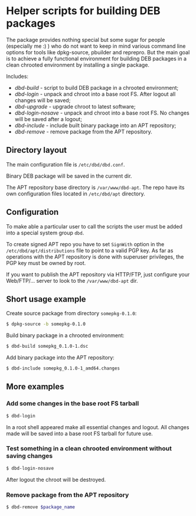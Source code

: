 # Helper scripts for building DEB packages

The package provides nothing special but some sugar for
people (especially me :) ) who do not want to keep in mind
various command line options for tools like dpkg-source,
pbuilder and reprepro. But the main goal is to achieve
a fully functional environment for building DEB packages
in a clean chrooted environment by installing a single
package.

Includes:

* _dbd-build_ - script to build DEB package in a chrooted
 environment;
* _dbd-login_ - unpack and chroot into a base root FS. After
 logout all changes will be saved;
* _dbd-upgrade_ - upgrade chroot to latest software;
* _dbd-login-nosave_ - unpack and chroot into a base root FS.
 No changes will be saved after a logout;
* _dbd-include_ - include built binary package into an APT
 repository;
* _dbd-remove_ - remove package from the APT repository.

## Directory layout

The main configuration file is ```/etc/dbd/dbd.conf```.

Binary DEB package will be saved in the current dir.

The APT repository base directory is ```/var/www/dbd-apt```. The
repo have its own configuration files located in
```/etc/dbd/apt``` directory.

## Configuration

To make able a particular user to call the scripts the user
must be added into a special system group ```dbd```.

To create signed APT repo you have to set ```SignWith``` option
in the ```/etc/dbd/apt/distributions``` file to point to
a valid PGP key. As far as operations with the APT repository is
done with superuser privileges, the PGP key must be owned by root.

If you want to publish the APT repository via HTTP/FTP, just
configure your Web/FTP/... server to look to the ```/var/www/dbd-apt```
dir.

## Short usage example

Create source package from directory ```somepkg-0.1.0```:

```sh
$ dpkg-source -b somepkg-0.1.0
```

Build binary package in a chrooted environment:

```sh
$ dbd-build somepkg_0.1.0-1.dsc
```

Add binary package into the APT repository:

```sh
$ dbd-include somepkg_0.1.0-1_amd64.changes
```

## More examples

### Add some changes in the base root FS tarball

```sh
$ dbd-login
```

In a root shell appeared make all essential changes and logout. All
changes made will be saved into a base root FS tarball for future use.

### Test something in a clean chrooted environment without saving changes

```sh
$ dbd-login-nosave
```

After logout the chroot will be destroyed.

### Remove package from the APT repository

```sh
$ dbd-remove $package_name
```
